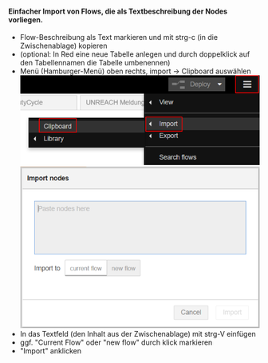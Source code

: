 #### Einfacher Import von Flows, die als Textbeschreibung der Nodes vorliegen.

* Flow-Beschreibung als Text markieren und mit strg-c (in die Zwischenablage) kopieren
* (optional: In Red eine neue Tabelle anlegen und durch doppelklick auf den Tabellennamen die Tabelle umbenennen)
* Menü (Hamburger-Menü) oben rechts, import -> Clipboard auswählen
![Aufruf des Import](https://github.com/drose28357/Pictures/blob/master/RedMatic-Flow-Import.png)
![Flow-Import-Dialog](https://github.com/drose28357/Pictures/blob/master/RedMatic-Flow-Import-Dialog.png)
* In das Textfeld (den Inhalt aus der Zwischenablage) mit strg-V einfügen
* ggf. "Current Flow" oder "new flow" durch klick markieren
* "Import" anklicken